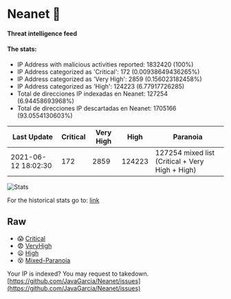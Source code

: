 # Neanet :hocho:
#### Threat intelligence feed
#### The stats:

- IP Address with malicious activities reported: 1832420 (100%)
- IP Address categorized as 'Critical':  172 (0.00938649436265%)
- IP Address categorized as 'Very High':  2859 (0.156023182458%)
- IP Address categorized as 'High':  124223 (6.77917726285)
- Total de direcciones IP indexadas en Neanet:  127254 (6.94458693968%)
- Total de direcciones IP descartadas en Neanet:  1705166 (93.0554130603%)

| Last Update | Critical | Very High | High | Paranoia |
| --- | --- | --- | --- | --- |
| 2021-06-12 18:02:30 | 172 | 2859 | 124223 | 127254 mixed list (Critical + Very High + High)|

![Stats](https://docs.google.com/spreadsheets/d/e/2PACX-1vSnaNMIXVabIpDJjufMlzH7poXnshF3mgd8Is1g9ytUEzVsP5my4Trn8f-xkoLLQ38xpL3HtmUexLo6/pubchart?oid=501124687&format=image)

For the historical stats go to: [link](/stats.csv)
## Raw
- :scream: [Critical](https://raw.githubusercontent.com/JavaGarcia/Neanet/master/blacklists/neanet_critical.txt)
- :fearful: [VeryHigh](https://raw.githubusercontent.com/JavaGarcia/Neanet/master/blacklists/neanet_veryHigh.txtt)
- :frowning: [High](https://raw.githubusercontent.com/JavaGarcia/Neanet/master/blacklists/neanet_high.txt)
- :dizzy_face: [Mixed-Paranoia](https://raw.githubusercontent.com/JavaGarcia/Neanet/master/blacklists/neanet_all.txt)


Your IP is indexed? You may request to takedown. [https://github.com/JavaGarcia/Neanet/issues](https://github.com/JavaGarcia/Neanet/issues)





































































































































































































































































































































































































































































































































































































































































































































































































































































































































































































































































































































































































































































































































































































































































































































































































































































































































































































































































































































































































































































































































































































































































































































































































































































































































































































































































































































































































































































































































































































































































































































































































































































































































































































































































































































































































































































































































































































































































































































































































































































































































































































































































































































































































































































































































































































































































































































































































































































































































































































































































































































































































































































































































































































































































































































































































































































































































































































































































































































































































































































































































































































































































































































































































































































































































































































































































































































































































































































































































































































































































































































































